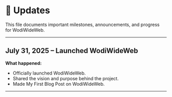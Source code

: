# 🚀 Updates  
This file documents important milestones, announcements, and progress for WodiWideWeb. 

---

## July 31, 2025 – Launched WodiWideWeb
**What happened:**  
- Officially launched WodiWideWeb.  
- Shared the vision and purpose behind the project.
- Made My First Blog Post on WodiWideWeb.

___